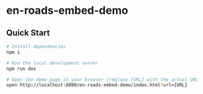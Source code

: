 # en-roads-embed-demo

## Quick Start

```sh
# Install dependencies
npm i

# Run the local development server
npm run dev

# Open the demo page in your browser (replace {URL} with the actual URL supplied separately)
open http://localhost:8080/en-roads-embed-demo/index.html?url={URL}
```
